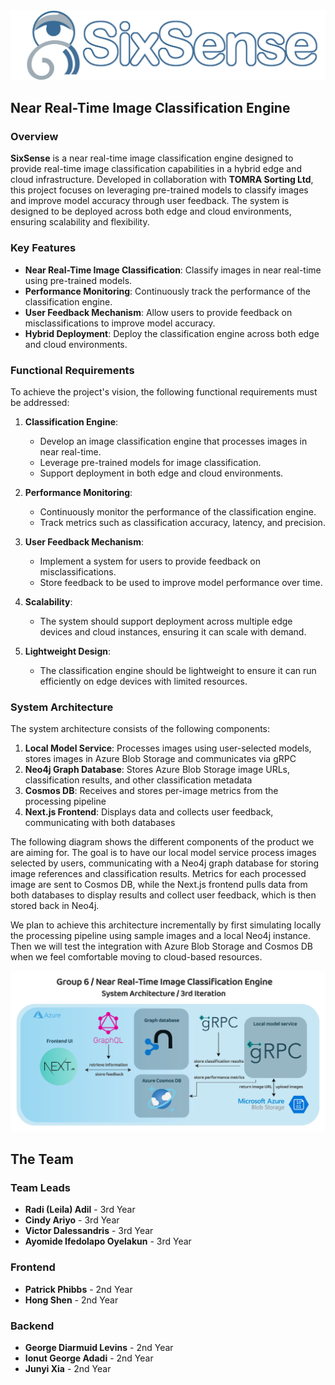<img src="docs/SixSense_Logo_stroke.png" alt="SixSense Logo"/>

## Near Real-Time Image Classification Engine

### Overview

**SixSense** is a near real-time image classification engine designed to provide real-time image classification capabilities in a hybrid edge and cloud infrastructure. Developed in collaboration with **TOMRA Sorting Ltd**, this project focuses on leveraging pre-trained models to classify images and improve model accuracy through user feedback. The system is designed to be deployed across both edge and cloud environments, ensuring scalability and flexibility.

### Key Features

- **Near Real-Time Image Classification**: Classify images in near real-time using pre-trained models.
- **Performance Monitoring**: Continuously track the performance of the classification engine.
- **User Feedback Mechanism**: Allow users to provide feedback on misclassifications to improve model accuracy.
- **Hybrid Deployment**: Deploy the classification engine across both edge and cloud environments.

### Functional Requirements

To achieve the project's vision, the following functional requirements must be addressed:

1. **Classification Engine**:
   - Develop an image classification engine that processes images in near real-time.
   - Leverage pre-trained models for image classification.
   - Support deployment in both edge and cloud environments.

2. **Performance Monitoring**:
   - Continuously monitor the performance of the classification engine.
   - Track metrics such as classification accuracy, latency, and precision.

3. **User Feedback Mechanism**:
   - Implement a system for users to provide feedback on misclassifications.
   - Store feedback to be used to improve model performance over time.

4. **Scalability**:
   - The system should support deployment across multiple edge devices and cloud instances, ensuring it can scale with demand.

5. **Lightweight Design**:
   - The classification engine should be lightweight to ensure it can run efficiently on edge devices with limited resources.

### System Architecture

The system architecture consists of the following components:

1. **Local Model Service**: Processes images using user-selected models, stores images in Azure Blob Storage and communicates via gRPC
2. **Neo4j Graph Database**: Stores Azure Blob Storage image URLs, classification results, and other classification metadata
3. **Cosmos DB**: Receives and stores per-image metrics from the processing pipeline
4. **Next.js Frontend**: Displays data and collects user feedback, communicating with both databases

The following diagram shows the different components of the product we are aiming for. The goal is to have our local model service process images selected by users, communicating with a Neo4j graph database for storing image references and classification results. Metrics for each processed image are sent to Cosmos DB, while the Next.js frontend pulls data from both databases to display results and collect user feedback, which is then stored back in Neo4j.

We plan to achieve this architecture incrementally by first simulating locally the processing pipeline using sample images and a local Neo4j instance. Then we will test the integration with Azure Blob Storage and Cosmos DB when we feel comfortable moving to cloud-based resources.


![System Architecture Diagram](docs/SixSense_System_Architecture.png)

## The Team

### Team Leads 

- **Radi (Leila) Adil** - 3rd Year 
- **Cindy Ariyo** - 3rd Year
- **Victor Dalessandris** - 3rd Year
- **Ayomide Ifedolapo Oyelakun** - 3rd Year

### Frontend 

- **Patrick Phibbs** - 2nd Year
- **Hong Shen** - 2nd Year

### Backend 

- **George Diarmuid Levins** - 2nd Year
- **Ionut George Adadi** - 2nd Year
- **Junyi Xia** - 2nd Year

